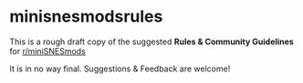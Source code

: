 # minisnesmodsrules
This is a rough draft copy of the suggested **Rules &amp; Community Guidelines** for [r/miniSNESmods](https://www.reddit.com/r/miniSNESmods)

It is in no way final. Suggestions & Feedback are welcome!
